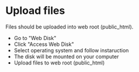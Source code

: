 Upload files
====================
Files should be uploaded into web root (public_html).
* Go to "Web Disk"
* Click "Access Web Disk"
* Select operating system and follow instaruction
* The disk will be mounted on your computer
* Upload files to web root (public_html)
